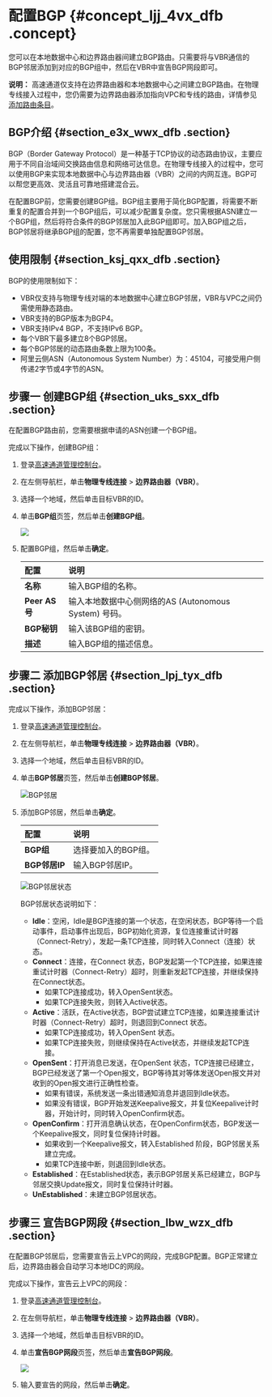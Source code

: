 # 配置BGP {#concept_ljj_4vx_dfb .concept}

您可以在本地数据中心和边界路由器间建立BGP路由。只需要将与VBR通信的BGP邻居添加到对应的BGP组中，然后在VBR中宣告BGP网段即可。

**说明：** 高速通道仅支持在边界路由器和本地数据中心之间建立BGP路由。在物理专线接入过程中，您仍需要为边界路由器添加指向VPC和专线的路由，详情参见[添加路由条目](intl.zh-CN/边界路由器/添加路由条目.md#)。

## BGP介绍 {#section_e3x_wwx_dfb .section}

BGP（Border Gateway Protocol）是一种基于TCP协议的动态路由协议，主要应用于不同自治域间交换路由信息和网络可达信息。在物理专线接入的过程中，您可以使用BGP来实现本地数据中心与边界路由器（VBR）之间的内网互连。BGP可以帮您更高效、灵活且可靠地搭建混合云。

在配置BGP前，您需要创建BGP组。BGP组主要用于简化BGP配置，将需要不断重复的配置合并到一个BGP组后，可以减少配置复杂度。您只需根据ASN建立一个BGP组，然后将符合条件的BGP邻居加入此BGP组即可。加入BGP组之后，BGP邻居将继承BGP组的配置，您不再需要单独配置BGP邻居。

## 使用限制 {#section_ksj_qxx_dfb .section}

BGP的使用限制如下：

-   VBR仅支持与物理专线对端的本地数据中心建立BGP邻居，VBR与VPC之间仍需使用静态路由。
-   VBR支持的BGP版本为BGP4。
-   VBR支持IPv4 BGP，不支持IPv6 BGP。
-   每个VBR下最多建立8个BGP邻居。
-   每个BGP邻居的动态路由条数上限为100条。
-   阿里云侧ASN（Autonomous System Number）为：45104，可接受用户侧传递2字节或4字节的ASN。

## 步骤一 创建BGP组 {#section_uks_sxx_dfb .section}

在配置BGP路由前，您需要根据申请的ASN创建一个BGP组。

完成以下操作，创建BGP组：

1.  登录[高速通道管理控制台](https://expressconnectnext.console.aliyun.com)。
2.  在左侧导航栏，单击**物理专线连接** \> **边界路由器（VBR）**。
3.  选择一个地域，然后单击目标VBR的ID。
4.  单击**BGP组**页签，然后单击**创建BGP组**。

    ![](http://static-aliyun-doc.oss-cn-hangzhou.aliyuncs.com/assets/img/21437/156447849312049_zh-CN.png)

5.  配置BGP组，然后单击**确定**。

    |配置|说明|
    |:-|:-|
    |**名称**|输入BGP组的名称。|
    |**Peer AS号**|输入本地数据中心侧网络的AS \(Autonomous System\) 号码。|
    |**BGP秘钥**|输入该BGP组的密钥。|
    |**描述**|输入BGP组的描述信息。|


## 步骤二 添加BGP邻居 {#section_lpj_tyx_dfb .section}

完成以下操作，添加BGP邻居：

1.  登录[高速通道管理控制台](https://expressconnectnext.console.aliyun.com)。
2.  在左侧导航栏，单击**物理专线连接** \> **边界路由器（VBR）**。
3.  选择一个地域，然后单击目标VBR的ID。
4.  单击**BGP邻居**页签，然后单击**创建BGP邻居**。

    ![BGP邻居](http://static-aliyun-doc.oss-cn-hangzhou.aliyuncs.com/assets/img/21437/156447849312050_zh-CN.png)

5.  添加BGP邻居，然后单击**确定**。

    |配置|说明|
    |:-|:-|
    |**BGP组**|选择要加入的BGP组。|
    |**BGP邻居IP**|输入BGP邻居IP。|

    ![BGP邻居状态](http://static-aliyun-doc.oss-cn-hangzhou.aliyuncs.com/assets/img/21437/156447849353875_zh-CN.png)

    BGP邻居状态说明如下：

    -   **Idle**：空闲，Idle是BGP连接的第一个状态，在空闲状态，BGP等待一个启动事件，启动事件出现后，BGP初始化资源，复位连接重试计时器（Connect-Retry），发起一条TCP连接，同时转入Connect（连接）状态。
    -   **Connect**：连接，在Connect 状态，BGP发起第一个TCP连接，如果连接重试计时器（Connect-Retry）超时，则重新发起TCP连接，并继续保持在Connect状态。
        -   如果TCP连接成功，转入OpenSent状态。
        -   如果TCP连接失败，则转入Active状态。
    -   **Active**：活跃，在Active状态，BGP尝试建立TCP连接，如果连接重试计时器（Connect-Retry）超时，则退回到Connect 状态。
        -   如果TCP连接成功，转入OpenSent 状态。
        -   如果TCP连接失败，则继续保持在Active状态，并继续发起TCP连接。
    -   **OpenSent**：打开消息已发送，在OpenSent 状态，TCP连接已经建立，BGP已经发送了第一个Open报文，BGP等待其对等体发送Open报文并对收到的Open报文进行正确性检查。
        -   如果有错误，系统发送一条出错通知消息并退回到Idle状态。
        -   如果没有错误，BGP开始发送Keepalive报文，并复位Keepalive计时器，开始计时，同时转入OpenConfirm状态。
    -   **OpenConfirm**：打开消息确认状态，在OpenConfirm状态，BGP发送一个Keepalive报文，同时复位保持计时器。
        -   如果收到一个Keepalive报文，转入Established 阶段，BGP邻居关系建立完成。
        -   如果TCP连接中断，则退回到Idle状态。
    -   **Established**：在Established状态，表示BGP邻居关系已经建立，BGP与邻居交换Update报文，同时复位保持计时器。
    -   **UnEstablished**：未建立BGP邻居状态。

## 步骤三 宣告BGP网段 {#section_lbw_wzx_dfb .section}

在配置BGP邻居后，您需要宣告云上VPC的网段，完成BGP配置。BGP正常建立后，边界路由器会自动学习本地IDC的网段。

完成以下操作，宣告云上VPC的网段：

1.  登录[高速通道管理控制台](https://expressconnectnext.console.aliyun.com)。
2.  在左侧导航栏，单击**物理专线连接** \> **边界路由器（VBR）**。
3.  选择一个地域，然后单击目标VBR的ID。
4.  单击**宣告BGP网段**页签，然后单击**宣告BGP网段**。

    ![](http://static-aliyun-doc.oss-cn-hangzhou.aliyuncs.com/assets/img/21437/156447849412051_zh-CN.png)

5.  输入要宣告的网段，然后单击**确定**。

